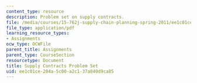 ```yaml
---
content_type: resource
description: Problem set on supply contracts.
file: /media/courses/15-762j-supply-chain-planning-spring-2011/ee1c01ce204a5c00a2c137a840d9ca85_MIT15_762JS11_assn02.pdf
file_type: application/pdf
learning_resource_types:
- Assignments
ocw_type: OCWFile
parent_title: Assignments
parent_type: CourseSection
resourcetype: Document
title: Supply Contracts Problem Set
uid: ee1c01ce-204a-5c00-a2c1-37a840d9ca85
---
```

